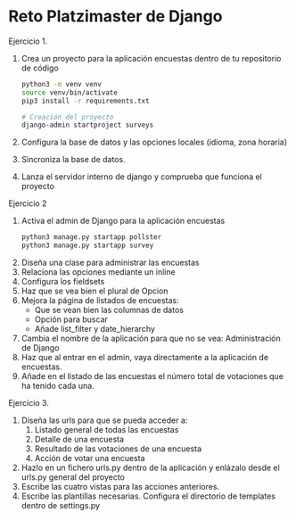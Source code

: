 # Reto Platzimaster de Django


Ejercicio 1.
1. Crea un proyecto para la aplicación encuestas dentro de tu repositorio de código
    ```bash
    python3 -m venv venv
    source venv/bin/activate
    pip3 install -r requirements.txt

    # Creación del proyecto
    django-admin startproject surveys
    ```

2. Configura la base de datos y las opciones locales (idioma, zona horaria)
3. Sincroniza la base de datos.
4. Lanza el servidor interno de django y comprueba que funciona el proyecto

Ejercicio 2
1. Activa el admin de Django para la aplicación encuestas
    ```bash
    python3 manage.py startapp pollster
    python3 manage.py startapp survey
    ```
2. Diseña una clase para administrar las encuestas
3. Relaciona las opciones mediante un inline
4. Configura los fieldsets
5. Haz que se vea bien el plural de Opcion
6. Mejora la página de listados de encuestas:
    * Que se vean bien las columnas de datos
    * Opción para buscar
    * Añade list_filter y date_hierarchy
7. Cambia el nombre de la aplicación para que no se vea: Administración de Django
8. Haz que al entrar en el admin, vaya directamente a la aplicación de encuestas.
9. Añade en el listado de las encuestas el número total de votaciones que ha tenido cada una.

Ejercicio 3.
1. Diseña las urls para que se pueda acceder a:
    1. Listado general de todas las encuestas
    2. Detalle de una encuesta
    3. Resultado de las votaciones de una encuesta
    4. Acción de votar una encuesta
2. Hazlo en un fichero urls.py dentro de la aplicación y enlázalo desde el urls.py general del proyecto 
3. Escribe las cuatro vistas para las acciones anteriores.
4. Escribe las plantillas necesarias. Configura el directorio de templates dentro de settings.py